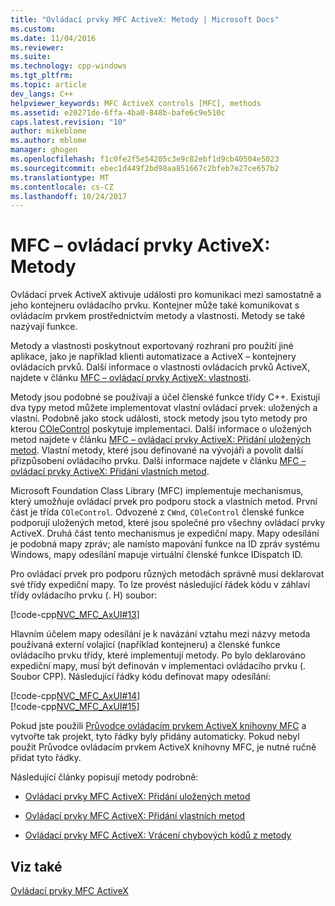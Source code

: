 ```yaml
---
title: "Ovládací prvky MFC ActiveX: Metody | Microsoft Docs"
ms.custom: 
ms.date: 11/04/2016
ms.reviewer: 
ms.suite: 
ms.technology: cpp-windows
ms.tgt_pltfrm: 
ms.topic: article
dev_langs: C++
helpviewer_keywords: MFC ActiveX controls [MFC], methods
ms.assetid: e20271de-6ffa-4ba0-848b-bafe6c9e510c
caps.latest.revision: "10"
author: mikeblome
ms.author: mblome
manager: ghogen
ms.openlocfilehash: f1c0fe2f5e54205c3e9c82ebf1d9cb40504e5023
ms.sourcegitcommit: ebec1d449f2bd98aa851667c2bfeb7e27ce657b2
ms.translationtype: MT
ms.contentlocale: cs-CZ
ms.lasthandoff: 10/24/2017
---
```

# <a name="mfc-activex-controls-methods"></a>MFC – ovládací prvky ActiveX: Metody
Ovládací prvek ActiveX aktivuje události pro komunikaci mezi samostatně a jeho kontejneru ovládacího prvku. Kontejner může také komunikovat s ovládacím prvkem prostřednictvím metody a vlastnosti. Metody se také nazývají funkce.  
  
 Metody a vlastnosti poskytnout exportovaný rozhraní pro použití jiné aplikace, jako je například klienti automatizace a ActiveX – kontejnery ovládacích prvků. Další informace o vlastnosti ovládacích prvků ActiveX, najdete v článku [MFC – ovládací prvky ActiveX: vlastnosti](../mfc/mfc-activex-controls-properties.md).  
  
 Metody jsou podobné se používají a účel členské funkce třídy C++. Existují dva typy metod můžete implementovat vlastní ovládací prvek: uložených a vlastní. Podobně jako stock události, stock metody jsou tyto metody pro kterou [COleControl](../mfc/reference/colecontrol-class.md) poskytuje implementaci. Další informace o uložených metod najdete v článku [MFC – ovládací prvky ActiveX: Přidání uložených metod](../mfc/mfc-activex-controls-adding-stock-methods.md). Vlastní metody, které jsou definované na vývojáři a povolit další přizpůsobení ovládacího prvku. Další informace najdete v článku [MFC – ovládací prvky ActiveX: Přidání vlastních metod](../mfc/mfc-activex-controls-adding-custom-methods.md).  
  
 Microsoft Foundation Class Library (MFC) implementuje mechanismus, který umožňuje ovládací prvek pro podporu stock a vlastních metod. První část je třída `COleControl`. Odvozené z `CWnd`, `COleControl` členské funkce podporují uložených metod, které jsou společné pro všechny ovládací prvky ActiveX. Druhá část tento mechanismus je expediční mapy. Mapy odesílání je podobná mapy zpráv; ale namísto mapování funkce na ID zpráv systému Windows, mapy odesílání mapuje virtuální členské funkce IDispatch ID.  
  
 Pro ovládací prvek pro podporu různých metodách správně musí deklarovat své třídy expediční mapy. To lze provést následující řádek kódu v záhlaví třídy ovládacího prvku (. H) soubor:  
  
 [!code-cpp[NVC_MFC_AxUI#13](../mfc/codesnippet/cpp/mfc-activex-controls-methods_1.h)]  
  
 Hlavním účelem mapy odesílání je k navázání vztahu mezi názvy metoda používaná externí volající (například kontejneru) a členské funkce ovládacího prvku třídy, které implementují metody. Po bylo deklarováno expediční mapy, musí být definován v implementaci ovládacího prvku (. Soubor CPP). Následující řádky kódu definovat mapy odesílání:  
  
 [!code-cpp[NVC_MFC_AxUI#14](../mfc/codesnippet/cpp/mfc-activex-controls-methods_2.cpp)]  
[!code-cpp[NVC_MFC_AxUI#15](../mfc/codesnippet/cpp/mfc-activex-controls-methods_3.cpp)]  
  
 Pokud jste použili [Průvodce ovládacím prvkem ActiveX knihovny MFC](../mfc/reference/mfc-activex-control-wizard.md) a vytvořte tak projekt, tyto řádky byly přidány automaticky. Pokud nebyl použit Průvodce ovládacím prvkem ActiveX knihovny MFC, je nutné ručně přidat tyto řádky.  
  
 Následující články popisují metody podrobně:  
  
-   [Ovládací prvky MFC ActiveX: Přidání uložených metod](../mfc/mfc-activex-controls-adding-stock-methods.md)  
  
-   [Ovládací prvky MFC ActiveX: Přidání vlastních metod](../mfc/mfc-activex-controls-adding-custom-methods.md)  
  
-   [Ovládací prvky MFC ActiveX: Vrácení chybových kódů z metody](../mfc/mfc-activex-controls-returning-error-codes-from-a-method.md)  
  
## <a name="see-also"></a>Viz také  
 [Ovládací prvky MFC ActiveX](../mfc/mfc-activex-controls.md)

